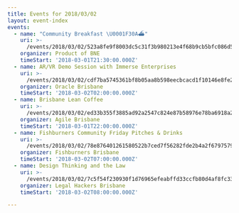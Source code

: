 ```yaml
---
title: Events for 2018/03/02
layout: event-index
events:
  - name: "Community Breakfast \U0001F30A⛴"
    uri: >-
      /events/2018/03/02/523a8fe9f8003dc5c31f3b980213e4f68b9cb5bfc086d548e3a5009d7726062d
    organizer: Product of BNE
    timeStart: '2018-03-01T21:30:00.000Z'
  - name: AR/VR Demo Session with Immerse Enterprises
    uri: >-
      /events/2018/03/02/cdf7ba5745361bf8b05aa8b598eecbcacd1f10146e8fe2d84a2da062fadba670
    organizer: Oracle Brisbane
    timeStart: '2018-03-02T02:00:00.000Z'
  - name: Brisbane Lean Coffee
    uri: >-
      /events/2018/03/02/ed33b355f3885ad92a2547c824e87b58976e78ba6918a2b1fd207a969af43923
    organizer: Agile Brisbane
    timeStart: '2018-03-01T22:00:00.000Z'
  - name: Fishburners Community Friday Pitches & Drinks
    uri: >-
      /events/2018/03/02/78e876401261580522b7ced7f56282fde2b4a2f6797579aa23d55902491ec238
    organizer: Fishburners Brisbane
    timeStart: '2018-03-02T07:00:00.000Z'
  - name: Design Thinking and the Law
    uri: >-
      /events/2018/03/02/7c5f54f230930f1d76965efeabffd33ccfb80d4af8fc33d71b223db099da551e
    organizer: Legal Hackers Brisbane
    timeStart: '2018-03-02T08:00:00.000Z'

---
```


